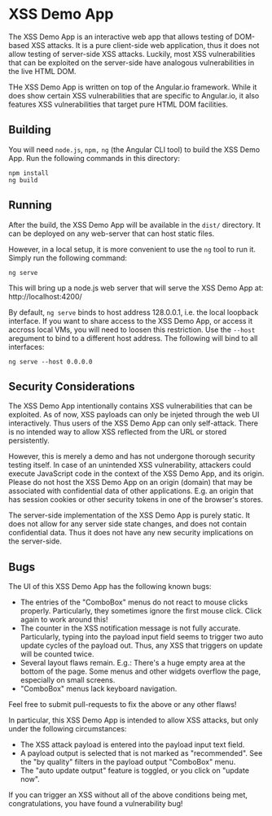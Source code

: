 # XSS Demo App

The XSS Demo App is an interactive web app that allows testing of DOM-based XSS attacks. It is a pure client-side web application, thus it does not allow testing of server-side XSS attacks. Luckily, most XSS vulnerabilities that can be exploited on the server-side have analogous vulnerabilities in the live HTML DOM.

THe XSS Demo App is written on top of the Angular.io framework. While it does show certain XSS vulnerabilities that are specific to Angular.io, it also features XSS vulnerabilities that target pure HTML DOM facilities.


## Building

You will need `node.js`, `npm,` `ng` (the Angular CLI tool) to build the XSS Demo App. Run the following commands in this directory:

    npm install
    ng build


## Running

After the build, the XSS Demo App will be available in the `dist/` directory. It can be deployed on any web-server that can host static files.

However, in a local setup, it is more convenient to use the `ng` tool to run it. Simply run the following command:

    ng serve

This will bring up a node.js web server that will serve the XSS Demo App at:
http://localhost:4200/

By default, `ng serve` binds to host address 128.0.0.1, i.e. the local loopback interface. If you want to share access to the XSS Demo App, or access it accross local VMs, you will need to loosen this restriction. Use the `--host` aregument to bind to a different host address. The following will bind to all interfaces:

    ng serve --host 0.0.0.0


## Security Considerations

The XSS Demo App intentionally contains XSS vulnerabilities that can be exploited. As of now, XSS payloads can only be injeted through the web UI interactively. Thus users of the XSS Demo App can only self-attack. There is no intended way to allow XSS reflected from the URL or stored  persistently.

However, this is merely a demo and has not undergone thorough security testing itself. In case of an unintended XSS vulnerability, attackers could execute JavaScript code in the context of the XSS Demo App, and its origin. Please do not host the XSS Demo App on an origin (domain) that may be associated with confidential data of other applications. E.g. an origin that has session cookies or other security tokens in one of the browser's stores.

The server-side implementation of the XSS Demo App is purely static. It does not allow for any server side state changes, and does not contain confidential data. Thus it does not have any new security implications on the server-side.


## Bugs

The UI of this XSS Demo App has the following known bugs:

* The entries of the "ComboBox" menus do not react to mouse clicks properly.
  Particularly, they sometimes ignore the first mouse click. Click again to work around this!
* The counter in the XSS notification message is not fully accurate.
  Particularly, typing into the payload input field seems to trigger two auto update cycles of the payload out.
  Thus, any XSS that triggers on update will be counted twice.
* Several layout flaws remain. E.g.:
  There's a huge empty area at the bottom of the page.
  Some menus and other widgets overflow the page, especially on small screens.
* "ComboBox" menus lack keyboard navigation.

Feel free to submit pull-requests to fix the above or any other flaws!

In particular, this XSS Demo App is intended to allow XSS attacks, but only under the following circumstances:

* The XSS attack payload is entered into the payload input text field.
* A payload output is selected that is not marked as "recommended".
  See the "by quality" filters in the payload output "ComboBox" menu.
* The "auto update output" feature is toggled, or you click on "update now".

If you can trigger an XSS without all of the above conditions being met, congratulations, you have found a vulnerability bug!
